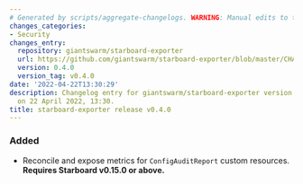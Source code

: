 ```yaml
---
# Generated by scripts/aggregate-changelogs. WARNING: Manual edits to this files will be overwritten.
changes_categories:
- Security
changes_entry:
  repository: giantswarm/starboard-exporter
  url: https://github.com/giantswarm/starboard-exporter/blob/master/CHANGELOG.md#040---2022-04-22
  version: 0.4.0
  version_tag: v0.4.0
date: '2022-04-22T13:30:29'
description: Changelog entry for giantswarm/starboard-exporter version 0.4.0, published
  on 22 April 2022, 13:30.
title: starboard-exporter release v0.4.0
---
```


### Added
- Reconcile and expose metrics for `ConfigAuditReport` custom resources. **Requires Starboard v0.15.0 or above.**
